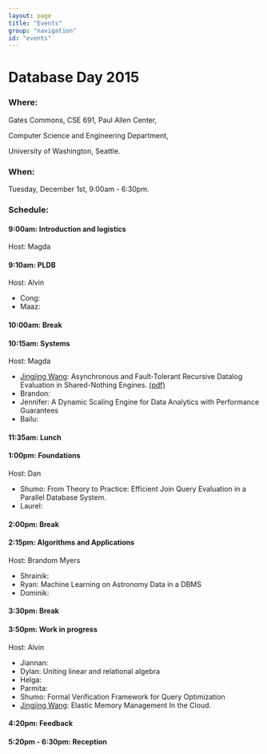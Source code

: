 ```yaml
---
layout: page
title: "Events"
group: "navigation"
id: "events"
---
```


# Database Day 2015

### **Where**: 

Gates Commons, CSE 691, Paul Allen Center,

Computer Science and Engineering Department,

University of Washington, Seattle.

### **When**: 

Tuesday, December 1st, 9:00am - 6:30pm.

### **Schedule**:

#### 9:00am: Introduction and logistics
Host: Magda

#### 9:10am: PLDB
Host: Alvin

- Cong:
- Maaz:

#### 10:00am: Break

#### 10:15am: Systems
Host: Magda

- [Jingjing Wang](https://homes.cs.washington.edu/~jwang/): Asynchronous and Fault-Tolerant Recursive Datalog Evaluation in Shared-Nothing Engines. [(pdf)](https://homes.cs.washington.edu/~jwang/publications/p2317-wang.pdf)
- Brandon:
- Jennifer: A Dynamic Scaling Engine for Data Analytics with Performance Guarantees
- Bailu:

#### 11:35am: Lunch

#### 1:00pm: Foundations
Host: Dan

- Shumo: From Theory to Practice: Efficient Join Query Evaluation in a Parallel Database System.
- Laurel:

#### 2:00pm: Break

#### 2:15pm: Algorithms and Applications
Host: Brandom Myers

- Shrainik:
- Ryan:  Machine Learning on Astronomy Data in a DBMS
- Dominik:

#### 3:30pm: Break

#### 3:50pm: Work in progress
Host: Alvin

- Jiannan: 
- Dylan: Uniting linear and relational algebra 
- Helga:
- Parmita:
- Shumo: Formal Verification Framework for Query Optimization
- [Jingjing Wang](https://homes.cs.washington.edu/~jwang/): Elastic Memory Management In the Cloud.

#### 4:20pm: Feedback

#### 5:20pm - 6:30pm: Reception

